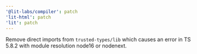 ```yaml
---
'@lit-labs/compiler': patch
'lit-html': patch
'lit': patch
---
```


Remove direct imports from `trusted-types/lib` which causes an error in TS 5.8.2 with module resolution node16 or nodenext.
